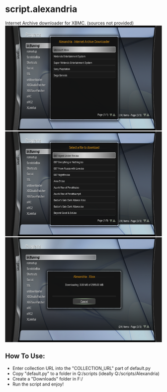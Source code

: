 # script.alexandria
Internet Archive downloader for XBMC. (sources not provided)
![1](screenshots/1.bmp)
![2](screenshots/2.bmp)
![3](screenshots/3.bmp)

## How To Use:
- Enter collection URL into the "COLLECTION_URL" part of default.py
- Copy "default.py" to a folder in Q:/scripts (ideally Q:/scripts/Alexandria)
- Create a "Downloads" folder in F:/
- Run the script and enjoy!
